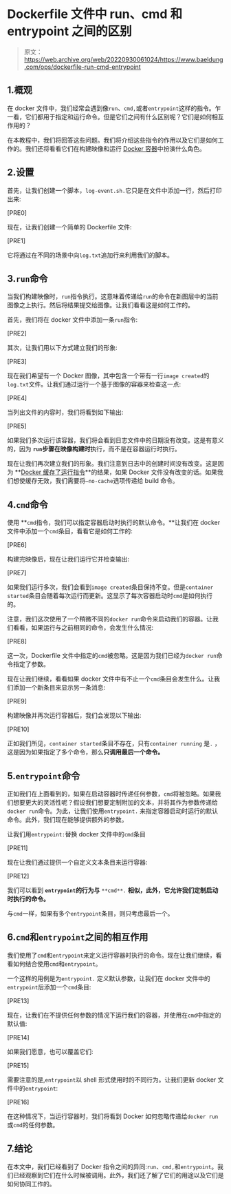 # Dockerfile 文件中 run、cmd 和 entrypoint 之间的区别

> 原文：<https://web.archive.org/web/20220930061024/https://www.baeldung.com/ops/dockerfile-run-cmd-entrypoint>

## 1.概观

在 docker 文件中，我们经常会遇到像`run`、`cmd,`或者`entrypoint`这样的指令。乍一看，它们都用于指定和运行命令。但是它们之间有什么区别呢？它们是如何相互作用的？

在本教程中，我们将回答这些问题。我们将介绍这些指令的作用以及它们是如何工作的。我们还将看看它们在构建映像和运行 [Docker 容器](/web/20221111103508/https://www.baeldung.com/docker-images-vs-containers)中扮演什么角色。

## 2.设置

首先，让我们创建一个脚本，`log-event.sh.`它只是在文件中添加一行，然后打印出来:

[PRE0]

现在，让我们创建一个简单的 Dockerfile 文件:

[PRE1]

它将通过在不同的场景中向`log.txt`追加行来利用我们的脚本。

## 3.`run`命令

当我们构建映像时，`run`指令执行。这意味着传递给`run`的命令在新图层中的当前图像之上执行。然后将结果提交给图像。让我们看看这是如何工作的。

首先，我们将在 docker 文件中添加一条`run`指令:

[PRE2]

其次，让我们用以下方式建立我们的形象:

[PRE3]

现在我们希望有一个 Docker 图像，其中包含一个带有一行`image created`的`log.txt`文件。让我们通过运行一个基于图像的容器来检查这一点:

[PRE4]

当列出文件的内容时，我们将看到如下输出:

[PRE5]

如果我们多次运行该容器，我们将会看到日志文件中的日期没有改变。这是有意义的，因为 **`run`步骤在映像构建时**执行，而不是在容器运行时执行。

现在让我们再次建立我们的形象。我们注意到日志中的创建时间没有改变。这是因为 **[Docker 缓存了运行指令](/web/20221111103508/https://www.baeldung.com/linux/docker-build-cache)**的结果，如果 Docker 文件没有改变的话。如果我们想使缓存无效，我们需要将`–no-cache`选项传递给 build 命令。

## 4.`cmd`命令

使用 **`cmd`指令，我们可以指定容器启动时执行的默认命令。**让我们在 docker 文件中添加一个`cmd`条目，看看它是如何工作的:

[PRE6]

构建完映像后，现在让我们运行它并检查输出:

[PRE7]

如果我们运行多次，我们会看到`image created`条目保持不变。但是`container started`条目会随着每次运行而更新。这显示了每次容器启动时`cmd`是如何执行的。

注意，我们这次使用了一个稍微不同的`docker run`命令来启动我们的容器。让我们看看，如果运行与之前相同的命令，会发生什么情况:

[PRE8]

这一次，Dockerfile 文件中指定的`cmd`被忽略。这是因为我们已经为`docker run`命令指定了参数。

现在让我们继续，看看如果 docker 文件中有不止一个`cmd`条目会发生什么。让我们添加一个新条目来显示另一条消息:

[PRE9]

构建映像并再次运行容器后，我们会发现以下输出:

[PRE10]

正如我们所见，`container started`条目不存在，只有`container running` 是`.` ，这是因为如果指定了多个命令，那么**只调用最后一个命令。**

## 5.`entrypoint`命令

正如我们在上面看到的，如果在启动容器时传递任何参数，`cmd`将被忽略。如果我们想要更大的灵活性呢？假设我们想要定制附加的文本，并将其作为参数传递给`docker run`命令。为此，让我们使用`entrypoint.` 来指定容器启动时运行的默认命令。此外，我们现在能够提供额外的参数。

让我们用`entrypoint:`替换 docker 文件中的`cmd`条目

[PRE11]

现在让我们通过提供一个自定义文本条目来运行容器:

[PRE12]

我们可以看到 **`entrypoint`的行为与** `**cmd**.` **相似，此外，它允许我们定制启动时执行的命令。**

与`cmd`一样，如果有多个`entrypoint`条目，则只考虑最后一个。

## 6.`cmd`和`entrypoint`之间的相互作用

我们使用了`cmd`和`entrypoint`来定义运行容器时执行的命令。现在让我们继续，看看如何结合使用`cmd`和`entrypoint`。

一个这样的用例是为`entrypoint.` 定义默认参数，让我们在 docker 文件中的`entrypoint`后添加一个`cmd`条目:

[PRE13]

现在，让我们在不提供任何参数的情况下运行我们的容器，并使用在`cmd`中指定的默认值:

[PRE14]

如果我们愿意，也可以覆盖它们:

[PRE15]

需要注意的是,`entrypoint`以 shell 形式使用时的不同行为。让我们更新 docker 文件中的`entrypoint`:

[PRE16]

在这种情况下，当运行容器时，我们将看到 Docker 如何忽略传递给`docker run` 或`cmd`的任何参数。

## 7.结论

在本文中，我们已经看到了 Docker 指令之间的异同:`run`、`cmd,`和`entrypoint`。我们已经观察到它们在什么时候被调用。此外，我们还了解了它们的用途以及它们是如何协同工作的。